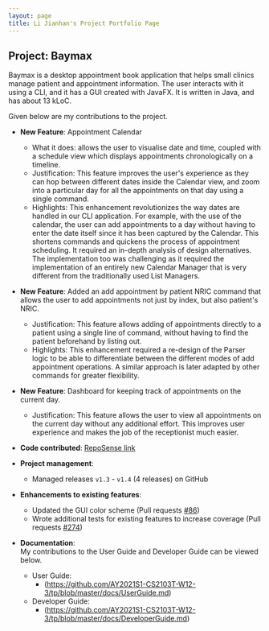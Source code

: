```yaml
---
layout: page
title: Li Jianhan's Project Portfolio Page
---
```


## Project: Baymax

Baymax is a desktop appointment book application that helps small clinics manage patient and appointment information. The user interacts with it using a CLI, and it has a GUI created with JavaFX. It is written in Java, and has about 13 kLoC.

Given below are my contributions to the project.

* **New Feature**: Appointment Calendar
  * What it does: allows the user to visualise date and time, coupled with a schedule view which displays appointments chronologically on a timeline.
  * Justification: This feature improves the user's experience as they can hop between different dates inside the Calendar view, and zoom into a particular day for all the appointments on that day using a single command.
  * Highlights: This enhancement revolutionizes the way dates are handled in our CLI application. For example, with the use of the calendar, the user can add appointments to a day without having to enter the date itself since it has been captured by the Calendar. This shortens commands and quickens the process of appointment scheduling.
  It required an in-depth analysis of design alternatives. The implementation too was challenging as it required the implementation of an entirely new Calendar Manager that is very different from the traditionally used List Managers.

* **New Feature**: Added an add appointment by patient NRIC command that allows the user to add appointments not just by index, but also patient's NRIC.
    * Justification: This feature allows adding of appointments directly to a patient using a single line of command, without having to find the patient beforehand by listing out.
    * Highlights: This enhancement required a re-design of the Parser logic to be able to differentiate between the different modes of add appointment operations. A similar approach is later adapted by other commands for greater flexibility.

* **New Feature**: Dashboard for keeping track of appointments on the current day.
    * Justification: This feature allows the user to view all appointments on the current day without any additional effort. This improves user experience and makes the job of the receptionist much easier.

* **Code contributed**: [RepoSense link](https://nus-cs2103-ay2021s1.github.io/tp-dashboard/#search=jianhandev&sort=groupTitle&sortWithin=title&since=2020-08-14&until=2020-11-09&timeframe=commit&mergegroup=&groupSelect=groupByRepos&breakdown=false&tabOpen=true&tabType=authorship&tabAuthor=jianhandev&tabRepo=AY2021S1-CS2103T-W12-3%2Ftp%5Bmaster%5D&authorshipIsMergeGroup=false&authorshipFileTypes=docs~functional-code~test-code~other)

* **Project management**:
  * Managed releases `v1.3` - `v1.4` (4 releases) on GitHub

* **Enhancements to existing features**:
  * Updated the GUI color scheme (Pull requests [\#86](https://github.com/AY2021S1-CS2103T-W12-3/tp/pull/86))
  * Wrote additional tests for existing features to increase coverage (Pull requests [\#274](https://github.com/AY2021S1-CS2103T-W12-3/tp/pull/274))

* **Documentation**:<br>
My contributions to the User Guide and Developer Guide can be viewed below.
  * User Guide:
    * (https://github.com/AY2021S1-CS2103T-W12-3/tp/blob/master/docs/UserGuide.md)
  * Developer Guide:
    * (https://github.com/AY2021S1-CS2103T-W12-3/tp/blob/master/docs/DeveloperGuide.md)

